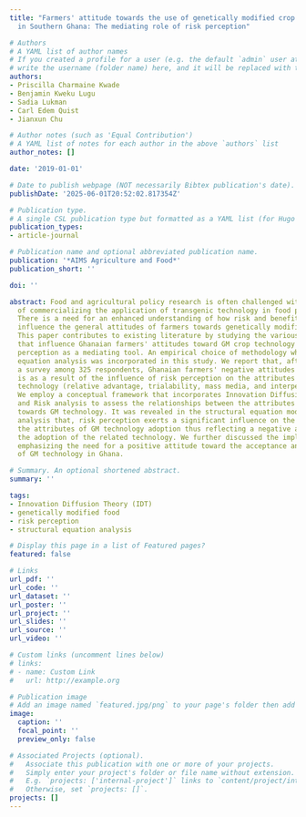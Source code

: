```yaml
---
title: "Farmers' attitude towards the use of genetically modified crop technology
  in Southern Ghana: The mediating role of risk perception"

# Authors
# A YAML list of author names
# If you created a profile for a user (e.g. the default `admin` user at `content/authors/admin/`), 
# write the username (folder name) here, and it will be replaced with their full name and linked to their profile.
authors:
- Priscilla Charmaine Kwade
- Benjamin Kweku Lugu
- Sadia Lukman
- Carl Edem Quist
- Jianxun Chu

# Author notes (such as 'Equal Contribution')
# A YAML list of notes for each author in the above `authors` list
author_notes: []

date: '2019-01-01'

# Date to publish webpage (NOT necessarily Bibtex publication's date).
publishDate: '2025-06-01T20:52:02.817354Z'

# Publication type.
# A single CSL publication type but formatted as a YAML list (for Hugo requirements).
publication_types:
- article-journal

# Publication name and optional abbreviated publication name.
publication: '*AIMS Agriculture and Food*'
publication_short: ''

doi: ''

abstract: Food and agricultural policy research is often challenged with the issue
  of commercializing the application of transgenic technology in food production.
  There is a need for an enhanced understanding of how risk and benefit information
  influence the general attitudes of farmers towards genetically modified (GM) technology.
  This paper contributes to existing literature by studying the various adoption factors
  that influence Ghanaian farmers' attitudes toward GM crop technology by using risk
  perception as a mediating tool. An empirical choice of methodology which is structural
  equation analysis was incorporated in this study. We report that, after conducting
  a survey among 325 respondents, Ghanaian farmers' negative attitudes toward GM technology
  is as a result of the influence of risk perception on the attributes of the innovative
  technology (relative advantage, trialability, mass media, and interpersonal relations).
  We employ a conceptual framework that incorporates Innovation Diffusion Theory (IDT)
  and Risk analysis to assess the relationships between the attributes and attitudes
  towards GM technology. It was revealed in the structural equation modeling (SEM)
  analysis that, risk perception exerts a significant influence on the effects of
  the attributes of GM technology adoption thus reflecting a negative attitude towards
  the adoption of the related technology. We further discussed the implications for
  emphasizing the need for a positive attitude toward the acceptance and adoption
  of GM technology in Ghana.

# Summary. An optional shortened abstract.
summary: ''

tags:
- Innovation Diffusion Theory (IDT)
- genetically modified food
- risk perception
- structural equation analysis

# Display this page in a list of Featured pages?
featured: false

# Links
url_pdf: ''
url_code: ''
url_dataset: ''
url_poster: ''
url_project: ''
url_slides: ''
url_source: ''
url_video: ''

# Custom links (uncomment lines below)
# links:
# - name: Custom Link
#   url: http://example.org

# Publication image
# Add an image named `featured.jpg/png` to your page's folder then add a caption below.
image:
  caption: ''
  focal_point: ''
  preview_only: false

# Associated Projects (optional).
#   Associate this publication with one or more of your projects.
#   Simply enter your project's folder or file name without extension.
#   E.g. `projects: ['internal-project']` links to `content/project/internal-project/index.md`.
#   Otherwise, set `projects: []`.
projects: []
---
```


